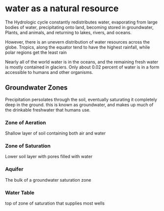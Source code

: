 # water as a natural resource
The Hydrologic cycle constantly redistributes water, evaporating from large bodies of water, precipitating onto land, becoming stored in groundwater, Plants, and animals, and returning to lakes, rivers, and oceans.

However, there is an unevern distribution of water resources across the globe. Tropics, along the equator tend to have the highest rainfall, while polar regions get the least rain

Nearly all of the world water is in the oceans, and the remaining fresh water is mostly contained in glaciers. Only about 0.02 percent of water is in a form accessible to humans and other organisms. 

## Groundwater Zones
Precipitation persolates through the soil, eventually saturating it completely deep in the ground. this is known as groundwater, and makes up much of the drinkable freshwater that humans use. 
### Zone of Aeration 
Shallow layer of soil containing both air and water

### Zone of Saturation
Lower soil layer with pores filled with water

### Aquifer
The bulk of a groundwater saturation zone
### Water Table
top of zone of saturation that supplies most wells
